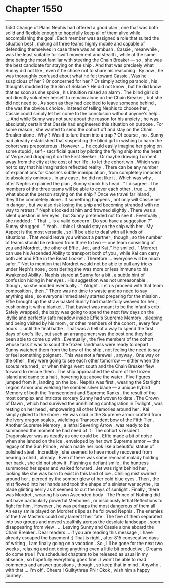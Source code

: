 
# Chapter 1550


---

1550 Change of Plans
Nephis had offered a good plan , one that was both solid and flexible enough to hopefully keep all of them alive while accomplishing the goal . Each member was assigned a role that suited the situation best , making all three teams highly mobile and capable of defending themselves in case there was an ambush .
Cassie , meanwhile , was the least suitable for swift movement and stealth , while at the same time being the most familiar with steering the Chain Breaker — so , she was the best candidate for staying on the ship .
And that was precisely what Sunny did not like , even if he chose not to share his reasoning .
By now , he was thoroughly confused about what he felt toward Cassie . Was he suspicious of her ? Or concerned for her ? Or simply acting paranoid , his thoughts muddied by the Sin of Solace ? He did not know , but he did know that as soon as she spoke , his intuition raised an alarm .
The blind girl did not directly volunteer herself to remain alone on the Chain Breaker , but she did not need to . As soon as they had decided to leave someone behind , she was the obvious choice . Instead of telling Nephis to choose her , Cassie could simply let her come to the conclusion without anyone's help .
… And while Sunny was not sure about the reason for his anxiety , he was absolutely certain that Cassie had engineered this situation on purpose . For some reason , she wanted to send the cohort off and stay on the Chain Breaker alone .
Why ? Was it to lure them into a trap ?
Of course , no . Sunny had already established that suspecting the blind girl in wishing to harm the cohort was preposterous .
However … he could easily imagine her going on some stupid , self - sacrificial quest by piloting the flying ship into the heart of Verge and dropping it on the First Seeker . Or maybe drawing Torment away from the city at the cost of her life , to let the cohort win .
Which was not to say that his imagination reflected reality . There can be any number of explanations for Cassie's subtle manipulation , from completely innocent to absolutely ominous .
In any case , he did not like it .
Which was why , after Nephis explained the plan , Sunny shook his head .
" I disagree . The members of the three teams will be able to cover each other , true … but what about the person staying on the ship ? Once we travel far inland , they'll be completely alone . If something happens , not only will Cassie be in danger , but we also risk losing the ship and becoming stranded with no way to retreat ."
Nephis looked at him and frowned slightly . There was a silent question in her eyes , but Sunny pretended not to see it .
Eventually , she nodded :
" That … is a valid concern . Do you have a suggestion ?"
Sunny shrugged .
" Yeah . I think I should stay on the ship with her . My Aspect is the most versatile , so I'll be able to deal with all kinds of situations . That would leave you without a partner , though , so the number of teams should be reduced from three to two — one team consisting of you and Mordret , the other of Effie , Jet , and Kai ."
He smiled .
" Mordret can use his Ascended Ability to transport both of you , while Kai can carry both Jet and Effie in the Beast Locket . Therefore … everyone will be much safer ."
Not to mention that Mordret would not be able to pull any tricks under Neph's nose , considering she was more or less immune to his Awakened Ability .
Nephis stared at Sunny for a bit , a subtle hint of confusion hiding in her eyes . His suggestion was not unreasonable , though , so she nodded eventually .
" Alright . Let us proceed with that team composition , then ."
There was no time to waste and no need to say anything else , so everyone immediately started preparing for the mission . Effie brought up the straw basket Sunny had masterfully weaved for her , cushioning it with a blanket .
That basket was meant to be the infant's crib . Safely wrapped , the baby was going to spend the next few days on the idyllic and perfectly safe meadow inside Effie's Supreme Memory , sleeping and being visited by his mom , or other members of the cohort , every few hours … until the final battle .
That was a hell of a way to spend the first days of one's life , but such an arrangement was the best one they had been able to come up with .
Eventually , the five members of the cohort whose task it was to scout the frozen landmass were ready to depart . Sunny watched them from the bow of the ship , not feeling the need to say or feel something poignant .
This was not a farewell , anyway . One way or the other , they were going to see each other tomorrow — either when the scouts returned , or when things went south and the Chain Breaker flew forward to rescue them .
The ship approached the shore of the frozen island and came to a halt , hovering just above the water .
Five figures jumped from it , landing on the ice .
Nephis was first , wearing the Starlight Legion Armor and wielding the somber silver blade — a unique hybrid Memory of both the Transcendent and Supreme Ranks , the result of the most complex and intricate sorcery Sunny had woven to date . The Crown of Dawn , which had survived the annihilating conflagration in Twilight , was resting on her head , empowering all other Memories around her .
Kai simply glided to the shore . He was clad in the Supreme armor crafted from the ivory dragon scales , wielding a Transcendent bow of the Fifth Tier . Another Supreme Memory , a lethal Severing Arrow , was ready to be summoned the moment he had need of it . The cohort's resident Dragonslayer was as deadly as one could be .
Effie made a bit of noise when she landed on the ice , enveloped by her own Supreme armor — the legacy of the Sun Prince , which made her look like a beautiful statue of polished steel . Incredibly , she seemed to have mostly recovered from bearing a child , already . Even if there was some remnant malady holding her back , she did not show it . Flashing a defiant smile , the huntress summoned her spear and walked forward .
Jet was right behind her , looking like she was born to exist in this land of ice . Chilling mist swirled around her , pierced by the somber glow of her cold blue eyes . Then , the mist flowed into her hands and took the shape of a sinister war scythe , its blade glinting eerily as it seemed to cut the rays of sunlight .
Finally , there was Mordret , wearing his own Ascended body . The Prince of Nothing did not have particularly powerful Memories , or insidiously lethal Reflections to fight for him . However , he was perhaps the most dangerous of them all .
An easy smile played on Mordret's lips as he followed Nephis .
The enemies of the five Masters could only lament their fate .
The five of them separated into two groups and moved stealthily across the desolate landscape , soon disappearing from view .
… Leaving Sunny and Cassie alone aboard the Chain Breaker .
Dear readers ... if you are reading this message , I have already escaped the basement ;]
That is right , after 815 consecutive days of writing , I am finally going on a vacation . So , I'll be gone for the next two weeks , relaxing and not doing anything even a little bit productive . Dreams do come true !
I've scheduled chapters to be released as usual in my absence , so hopefully everything goes fine . I won't be able to read comments and answer questions , though , so keep that in mind . Anywho , with that ... I'm off .
Cheers !
Guiltythree
PN : Okok , wish him a happy journey .

---

